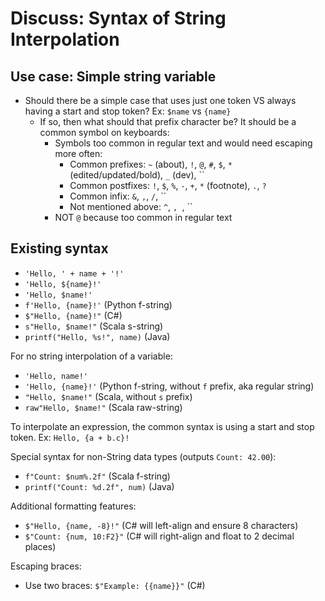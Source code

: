 # Discuss: Syntax of String Interpolation

## Use case: Simple string variable
- Should there be a simple case that uses just one token VS always having a start and stop token? Ex: `$name` vs `{name}`
    - If so, then what should that prefix character be? It should be a common symbol on keyboards:
        - Symbols too common in regular text and would need escaping more often:
            - Common prefixes: `~` (about), `!`, `@`, `#`, `$`, `*` (edited/updated/bold), `_` (dev), ``
            - Common postfixes: `!`, `$`, `%`, `-`, `+`, `*` (footnote), `.`, `?`
            - Common infix: `&`, `,`, `/`, ``
            - Not mentioned above: `^`, ``, ``, ``
        - NOT `@` because too common in regular text




## Existing syntax

- `'Hello, ' + name + '!'`
- `'Hello, ${name}!'`
- `'Hello, $name!'`
- `f'Hello, {name}!'` (Python f-string)
- `$"Hello, {name}!"` (C#)
- `s"Hello, $name!"` (Scala s-string)
- `printf("Hello, %s!", name)` (Java)


For no string interpolation of a variable:
- `'Hello, name!'`
- `'Hello, {name}!'` (Python f-string, without `f` prefix, aka regular string)
- `"Hello, $name!"` (Scala, without `s` prefix)
- `raw"Hello, $name!"` (Scala raw-string)


To interpolate an expression, the common syntax is using a start and stop token. Ex: `Hello, {a + b.c}!`


Special syntax for non-String data types (outputs `Count: 42.00`):
- `f"Count: $num%.2f"` (Scala f-string)
- `printf("Count: %d.2f", num)` (Java)


Additional formatting features:
- `$"Hello, {name, -8}!"` (C# will left-align and ensure 8 characters)
- `$"Count: {num, 10:F2}"` (C# will right-align and float to 2 decimal places)

Escaping braces:
- Use two braces: `$"Example: {{name}}"` (C#)

